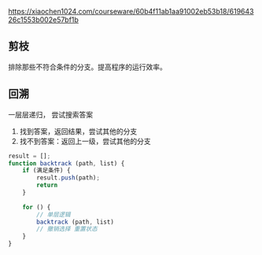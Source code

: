 https://xiaochen1024.com/courseware/60b4f11ab1aa91002eb53b18/61964326c1553b002e57bf1b

## 剪枝

排除那些不符合条件的分支。提高程序的运行效率。

## 回溯
一层层递归， 尝试搜索答案
1. 找到答案，返回结果，尝试其他的分支
2. 找不到答案：返回上一级，尝试其他的分支
```javascript
result = [];
function backtrack (path, list) {
    if (满足条件) {
        result.push(path);
        return
    }
    
    for () {
        // 单层逻辑
        backtrack (path, list)
        // 撤销选择 重置状态
    }
}
```